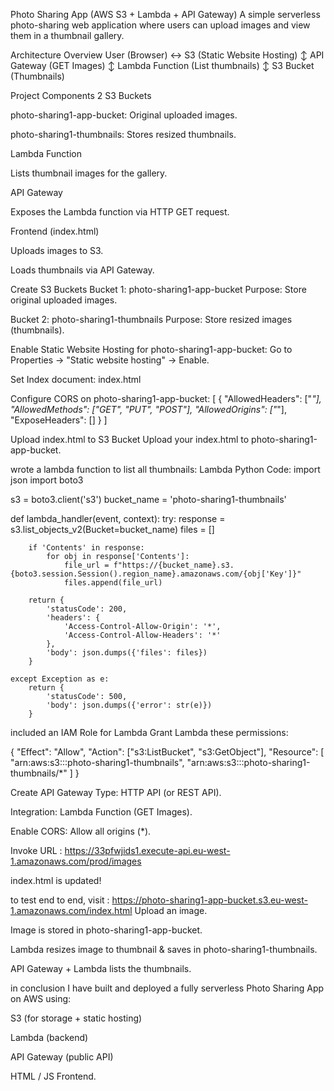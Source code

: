 Photo Sharing App (AWS S3 + Lambda + API Gateway)
A simple serverless photo-sharing web application where users can upload images and view them in a thumbnail gallery.

Architecture Overview
User (Browser) ↔ S3 (Static Website Hosting)
                     ↕
                 API Gateway (GET Images)
                     ↕
                Lambda Function (List thumbnails)
                     ↕
              S3 Bucket (Thumbnails)

Project Components
2 S3 Buckets

photo-sharing1-app-bucket: Original uploaded images.

photo-sharing1-thumbnails: Stores resized thumbnails.

Lambda Function

Lists thumbnail images for the gallery.

API Gateway

Exposes the Lambda function via HTTP GET request.

Frontend (index.html)

Uploads images to S3.

Loads thumbnails via API Gateway.


  Create S3 Buckets
Bucket 1: photo-sharing1-app-bucket
Purpose: Store original uploaded images.

Bucket 2: photo-sharing1-thumbnails
Purpose: Store resized images (thumbnails).

Enable Static Website Hosting for photo-sharing1-app-bucket:
Go to Properties → "Static website hosting" → Enable.

Set Index document: index.html


Configure CORS on photo-sharing1-app-bucket:
[
  {
    "AllowedHeaders": ["*"],
    "AllowedMethods": ["GET", "PUT", "POST"],
    "AllowedOrigins": ["*"],
    "ExposeHeaders": []
  }
]

Upload index.html to S3 Bucket
Upload your index.html to photo-sharing1-app-bucket.

wrote a lambda function to list all thumbnails:
Lambda Python Code:
import json
import boto3

s3 = boto3.client('s3')
bucket_name = 'photo-sharing1-thumbnails'

def lambda_handler(event, context):
    try:
        response = s3.list_objects_v2(Bucket=bucket_name)
        files = []

        if 'Contents' in response:
            for obj in response['Contents']:
                file_url = f"https://{bucket_name}.s3.{boto3.session.Session().region_name}.amazonaws.com/{obj['Key']}"
                files.append(file_url)

        return {
            'statusCode': 200,
            'headers': {
                'Access-Control-Allow-Origin': '*',
                'Access-Control-Allow-Headers': '*'
            },
            'body': json.dumps({'files': files})
        }

    except Exception as e:
        return {
            'statusCode': 500,
            'body': json.dumps({'error': str(e)})
        }

included an IAM Role for Lambda
Grant Lambda these permissions:

{
  "Effect": "Allow",
  "Action": ["s3:ListBucket", "s3:GetObject"],
  "Resource": [
    "arn:aws:s3:::photo-sharing1-thumbnails",
    "arn:aws:s3:::photo-sharing1-thumbnails/*"
  ]
}

Create API Gateway
Type: HTTP API (or REST API).

Integration: Lambda Function (GET Images).

Enable CORS: Allow all origins (*).

Invoke URL : https://33pfwjids1.execute-api.eu-west-1.amazonaws.com/prod/images

index.html is updated!

to test end to end, 
visit : https://photo-sharing1-app-bucket.s3.eu-west-1.amazonaws.com/index.html
Upload an image.

Image is stored in photo-sharing1-app-bucket.

Lambda resizes image to thumbnail & saves in photo-sharing1-thumbnails.

API Gateway + Lambda lists the thumbnails.

in conclusion I have built and deployed a fully serverless Photo Sharing App on AWS using:

S3 (for storage + static hosting)

Lambda (backend)

API Gateway (public API)

HTML / JS Frontend.
